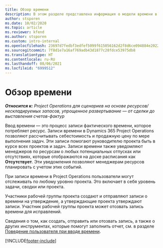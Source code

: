 ```yaml
---
title: Обзор времени
description: В этом разделе представлена информация о модели времени в Dynamics 365 Project Operations.
author: stsporen
ms.date: 10/02/2020
ms.topic: article
ms.reviewer: kfend
ms.author: stsporen
ms.custom: intro-internal
ms.openlocfilehash: 23697d7fedbf3edfef5099f615056162d2f8d6ce094884e20229123c17006311
ms.sourcegitcommit: 7f8d1e7a16af769adb43d1877c28fdce53975db8
ms.translationtype: HT
ms.contentlocale: ru-RU
ms.lasthandoff: 08/06/2021
ms.locfileid: "6999512"
---
```

# <a name="time-overview"></a>Обзор времени

_**Относится к:** Project Operations для сценариев на основе ресурсов/нескладируемых запасов, упрощенное развертывание — от сделки до выставления счетов-фактур_

Ввод времени — это процесс записи фактического времени, которое потребляет ресурс. Записи времени в Dynamics 365 Project Operations позволяют рассчитывать себестоимость и продажную цену по мере выполнения задач. Эти записи помогают руководителю проекта быть в курсе всех проектов и задач. Записи времени также уведомляют менеджеров по ресурсам о любых потенциальных отпусках или отсутствиях, которые отображаются на доске расписания как **Отсутствует**. Эти уведомления позволяют менеджерам ресурсов планировать с учетом этих событий.

При записи времени в Project Operations пользователи могут отслеживать по любому уровню проекта. Это включает в себя уровень задачи, сводки или проекта.

Участники рабочей группы проекта создают и отправляют записи о времени на утверждение, а утверждающие проекта утверждают записи. Участник рабочей группы проекта может отозвать запись времени для исправлений.

Сведения о том, как создать, отправить или отозвать запись, а также о других инструментах, которые помогут заполнить отчет, см. в разделе [Поведение пользователя при вводе времени](ui-behavior-time.md).



[!INCLUDE[footer-include](../includes/footer-banner.md)]